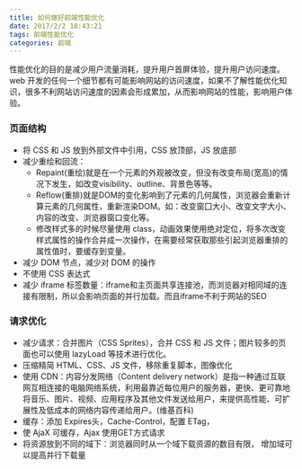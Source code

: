 ```yaml
---
title: 如何做好前端性能优化
date: 2017/2/2 18:43:21
tags: 前端性能优化
categories: 前端
---
```


性能优化的目的是减少用户流量消耗，提升用户首屏体验，提升用户访问速度。web 开发的任何一个细节都有可能影响网站的访问速度，如果不了解性能优化知识，很多不利网站访问速度的因素会形成累加，从而影响网站的性能，影响用户体验。  
<!-- more -->
### 页面结构
* 将 CSS 和 JS 放到外部文件中引用，CSS 放顶部，JS 放底部
* 减少重绘和回流：
    * Repaint(重绘)就是在一个元素的外观被改变，但没有改变布局(宽高)的情况下发生，如改变visibility、outline、背景色等等。
    * Reflow(重排)就是DOM的变化影响到了元素的几何属性，浏览器会重新计算元素的几何属性，重新渲染DOM。如：改变窗囗大小、改变文字大小、内容的改变、浏览器窗口变化等。
    * 修改样式多的时候尽量使用 class，动画效果使用绝对定位，将多次改变样式属性的操作合并成一次操作，在需要经常获取那些引起浏览器重排的属性值时，要缓存到变量。 
* 减少 DOM 节点，减少对 DOM 的操作
* 不使用 CSS 表达式
* 减少 iframe 标签数量：iframe和主页面共享连接池，而浏览器对相同域的连接有限制，所以会影响页面的并行加载。而且iframe不利于网站的SEO

### 请求优化
* 减少请求：合并图片（CSS Sprites），合并 CSS 和 JS 文件；图片较多的页面也可以使用 lazyLoad 等技术进行优化。
* 压缩精简 HTML、CSS、JS 文件，移除重复脚本，图像优化
* 使用 CDN：内容分发网络（Content delivery network）是指一种通过互联网互相连接的电脑网络系统，利用最靠近每位用户的服务器，更快、更可靠地将音乐、图片、视频、应用程序及其他文件发送给用户，来提供高性能、可扩展性及低成本的网络内容传递给用户。(维基百科)
* 缓存：添加 Expires头，Cache-Control，配置 ETag，
* 使 AjaX 可缓存，Ajax 使用GET方式请求
* 将资源放到不同的域下：浏览器同时从一个域下载资源的数目有限， 增加域可以提高并行下载量